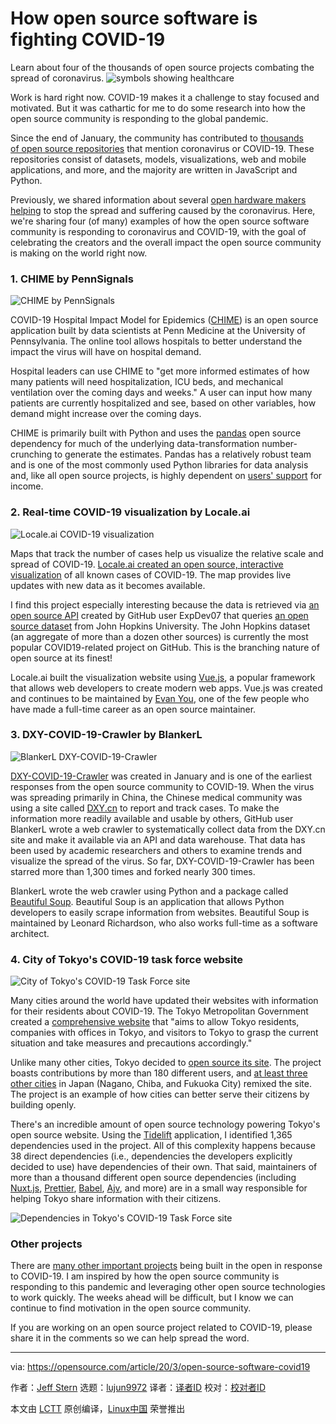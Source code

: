 [#]: collector: (lujun9972)
[#]: translator: ( )
[#]: reviewer: ( )
[#]: publisher: ( )
[#]: url: ( )
[#]: subject: (How open source software is fighting COVID-19)
[#]: via: (https://opensource.com/article/20/3/open-source-software-covid19)
[#]: author: (Jeff Stern https://opensource.com/users/jeffstern)

How open source software is fighting COVID-19
======
Learn about four of the thousands of open source projects combating the
spread of coronavirus.
![symbols showing healthcare][1]

Work is hard right now. COVID-19 makes it a challenge to stay focused and motivated. But it was cathartic for me to do some research into how the open source community is responding to the global pandemic.

Since the end of January, the community has contributed to [thousands of open source repositories][2] that mention coronavirus or COVID-19. These repositories consist of datasets, models, visualizations, web and mobile applications, and more, and the majority are written in JavaScript and Python.

Previously, we shared information about several [open hardware makers helping][3] to stop the spread and suffering caused by the coronavirus. Here, we're sharing four (of many) examples of how the open source software community is responding to coronavirus and COVID-19, with the goal of celebrating the creators and the overall impact the open source community is making on the world right now.

### 1\. CHIME by PennSignals

![CHIME by PennSignals][4]

COVID-19 Hospital Impact Model for Epidemics ([CHIME][5]) is an open source application built by data scientists at Penn Medicine at the University of Pennsylvania. The online tool allows hospitals to better understand the impact the virus will have on hospital demand.

Hospital leaders can use CHIME to "get more informed estimates of how many patients will need hospitalization, ICU beds, and mechanical ventilation over the coming days and weeks." A user can input how many patients are currently hospitalized and see, based on other variables, how demand might increase over the coming days.

CHIME is primarily built with Python and uses the [pandas][6] open source dependency for much of the underlying data-transformation number-crunching to generate the estimates. Pandas has a relatively robust team and is one of the most commonly used Python libraries for data analysis and, like all open source projects, is highly dependent on [users' support][7] for income.

### 2\. Real-time COVID-19 visualization by Locale.ai

![Locale.ai COVID-19 visualization][8]

Maps that track the number of cases help us visualize the relative scale and spread of COVID-19. [Locale.ai created an open source, interactive visualization][9] of all known cases of COVID-19. The map provides live updates with new data as it becomes available.

I find this project especially interesting because the data is retrieved via [an open source API][9] created by GitHub user ExpDev07 that queries [an open source dataset][10] from John Hopkins University. The John Hopkins dataset (an aggregate of more than a dozen other sources) is currently the most popular COVID19-related project on GitHub. This is the branching nature of open source at its finest!

Locale.ai built the visualization website using [Vue.js][11], a popular framework that allows web developers to create modern web apps. Vue.js was created and continues to be maintained by [Evan You][12], one of the few people who have made a full-time career as an open source maintainer.

### 3\. DXY-COVID-19-Crawler by BlankerL

![BlankerL DXY-COVID-19-Crawler][13]

[DXY-COVID-19-Crawler][14] was created in January and is one of the earliest responses from the open source community to COVID-19. When the virus was spreading primarily in China, the Chinese medical community was using a site called [DXY.cn][15] to report and track cases. To make the information more readily available and usable by others, GitHub user BlankerL wrote a web crawler to systematically collect data from the DXY.cn site and make it available via an API and data warehouse. That data has been used by academic researchers and others to examine trends and visualize the spread of the virus. So far, DXY-COVID-19-Crawler has been starred more than 1,300 times and forked nearly 300 times.

BlankerL wrote the web crawler using Python and a package called [Beautiful Soup][16]. Beautiful Soup is an application that allows Python developers to easily scrape information from websites. Beautiful Soup is maintained by Leonard Richardson, who also works full-time as a software architect.

### 4\. City of Tokyo's COVID-19 task force website

![City of Tokyo's COVID-19 Task Force site][17]

Many cities around the world have updated their websites with information for their residents about COVID-19. The Tokyo Metropolitan Government created a [comprehensive website][18] that "aims to allow Tokyo residents, companies with offices in Tokyo, and visitors to Tokyo to grasp the current situation and take measures and precautions accordingly."

Unlike many other cities, Tokyo decided to [open source its site][19]. The project boasts contributions by more than 180 different users, and [at least three other cities][20] in Japan (Nagano, Chiba, and Fukuoka City) remixed the site. The project is an example of how cities can better serve their citizens by building openly.

There's an incredible amount of open source technology powering Tokyo's open source website. Using the [Tidelift][21] application, I identified 1,365 dependencies used in the project. All of this complexity happens because 38 direct dependencies (i.e., dependencies the developers explicitly decided to use) have dependencies of their own. That said, maintainers of more than a thousand different open source dependencies (including [Nuxt.js][22], [Prettier][23], [Babel][24], [Ajv][25], and more) are in a small way responsible for helping Tokyo share information with their citizens.

![Dependencies in Tokyo's COVID-19 Task Force site][26]

### Other projects

There are [many other important projects][27] being built in the open in response to COVID-19. I am inspired by how the open source community is responding to this pandemic and leveraging other open source technologies to work quickly. The weeks ahead will be difficult, but I know we can continue to find motivation in the open source community.

If you are working on an open source project related to COVID-19, please share it in the comments so we can help spread the word.

--------------------------------------------------------------------------------

via: https://opensource.com/article/20/3/open-source-software-covid19

作者：[Jeff Stern][a]
选题：[lujun9972][b]
译者：[译者ID](https://github.com/译者ID)
校对：[校对者ID](https://github.com/校对者ID)

本文由 [LCTT](https://github.com/LCTT/TranslateProject) 原创编译，[Linux中国](https://linux.cn/) 荣誉推出

[a]: https://opensource.com/users/jeffstern
[b]: https://github.com/lujun9972
[1]: https://opensource.com/sites/default/files/styles/image-full-size/public/lead-images/Medical%20costs.jpg?itok=ke57j6cs (symbols showing healthcare)
[2]: https://github.com/search?q=coronavirus+OR+covid19
[3]: https://opensource.com/article/20/3/open-hardware-covid19
[4]: https://opensource.com/sites/default/files/uploads/chime_pennsignals.png (CHIME by PennSignals)
[5]: http://penn-chime.phl.io/
[6]: https://tidelift.com/subscription/pkg/pypi-pandas
[7]: https://pandas.pydata.org/about/sponsors.html
[8]: https://opensource.com/sites/default/files/uploads/locale-ai-visualization.png (Locale.ai COVID-19 visualization)
[9]: https://github.com/localeai/covid19-live-visualization
[10]: https://github.com/CSSEGISandData/COVID-19
[11]: https://tidelift.com/subscription/pkg/npm-vue
[12]: https://blog.tidelift.com/vuejs-evan-you-javascript-framework
[13]: https://opensource.com/sites/default/files/uploads/dxy-covid-19-crawler.png (BlankerL DXY-COVID-19-Crawler)
[14]: https://github.com/BlankerL/DXY-COVID-19-Crawler
[15]: https://dxy.cn
[16]: https://blog.tidelift.com/beautiful-soup-is-now-part-of-the-tidelift-subscription
[17]: https://opensource.com/sites/default/files/uploads/tokyo-covid19-task-force.png (City of Tokyo's COVID-19 Task Force site)
[18]: https://stopcovid19.metro.tokyo.lg.jp/en/
[19]: https://github.com/tokyo-metropolitan-gov/covid19
[20]: https://github.com/tokyo-metropolitan-gov/covid19/issues/1802
[21]: https://tidelift.com/
[22]: https://tidelift.com/subscription/pkg/npm-nuxt
[23]: https://blog.tidelift.com/prettier-is-now-part-of-the-tidelift-subscriptions
[24]: https://tidelift.com/subscription/pkg/npm-babel
[25]: https://blog.tidelift.com/ajv-is-now-part-of-the-tidelift-subscription
[26]: https://opensource.com/sites/default/files/uploads/tokyo-dependencies.png (Dependencies in Tokyo's COVID-19 Task Force site)
[27]: https://github.com/soroushchehresa/awesome-coronavirus
